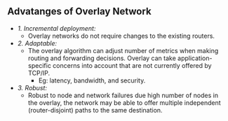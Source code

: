 ## Advatanges of Overlay Network
- *1. Incremental deployment:* 
  - Overlay networks do not require changes to the existing routers. 
- *2. Adaptable:* 
  - The overlay algorithm can adjust number of metrics when making routing and forwarding decisions. Overlay can take application-specific concerns into account that are not currently offered by TCP/IP. 
    - Eg: latency, bandwidth, and security.
- *3. Robust:* 
  - Robust to node and network failures due high number of nodes in the overlay, the network may be able to offer multiple independent (router-disjoint) paths to the same destination.
